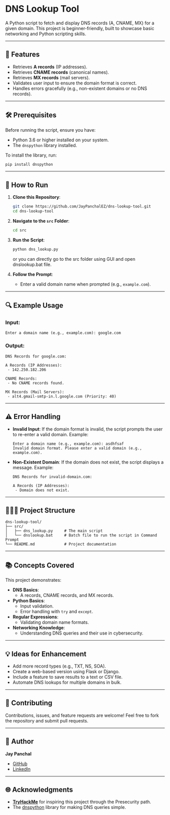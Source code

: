 # DNS Lookup Tool
A Python script to fetch and display DNS records (A, CNAME, MX) for a given domain. This project is beginner-friendly, built to showcase basic networking and Python scripting skills.

---

## 🌟 Features
- Retrieves **A records** (IP addresses).
- Retrieves **CNAME records** (canonical names).
- Retrieves **MX records** (mail servers).
- Validates user input to ensure the domain format is correct.
- Handles errors gracefully (e.g., non-existent domains or no DNS records).

---

## 🛠️ Prerequisites
Before running the script, ensure you have:
- Python 3.6 or higher installed on your system.
- The `dnspython` library installed.

To install the library, run:
```bash
pip install dnspython
```

---

## 🚀 How to Run
1. **Clone this Repository**:
   ```bash
   git clone https://github.com/JayPanchalEZ/dns-lookup-tool.git
   cd dns-lookup-tool
   ```

2. **Navigate to the `src` Folder**:
   ```bash
   cd src
   ```

3. **Run the Script**:
   ```bash
   python dns_lookup.py
   ```
   or you can directly go to the src folder using GUI and open dnslookup.bat file.

4. **Follow the Prompt**:
   - Enter a valid domain name when prompted (e.g., `example.com`).

---

## 🔍 Example Usage
### Input:
```text
Enter a domain name (e.g., example.com): google.com
```

### Output:
```text
DNS Records for google.com:

A Records (IP Addresses):
 - 142.250.182.206

CNAME Records:
 - No CNAME records found.

MX Records (Mail Servers):
 - alt4.gmail-smtp-in.l.google.com (Priority: 40)
```

---

## ⚠️ Error Handling
- **Invalid Input**: If the domain format is invalid, the script prompts the user to re-enter a valid domain.
  Example:
  ```text
  Enter a domain name (e.g., example.com): asdhfsaf
  Invalid domain format. Please enter a valid domain (e.g., example.com).
  ```
- **Non-Existent Domain**: If the domain does not exist, the script displays a message.
  Example:
  ```text
  DNS Records for invalid-domain.com:

  A Records (IP Addresses):
   - Domain does not exist.
  ```

---

## 💂🏻‍♂️ Project Structure
```
dns-lookup-tool/
├── src/
│   ├── dns_lookup.py     # The main script
│   └── dnslookup.bat     # Batch file to run the script in Command Prompt
└── README.md             # Project documentation
```

---

## 📚 Concepts Covered
This project demonstrates:
- **DNS Basics**:
  - A records, CNAME records, and MX records.
- **Python Basics**:
  - Input validation.
  - Error handling with `try` and `except`.
- **Regular Expressions**:
  - Validating domain name formats.
- **Networking Knowledge**:
  - Understanding DNS queries and their use in cybersecurity.

---

## 💡 Ideas for Enhancement
- Add more record types (e.g., TXT, NS, SOA).
- Create a web-based version using Flask or Django.
- Include a feature to save results to a text or CSV file.
- Automate DNS lookups for multiple domains in bulk.

---

## 🤝 Contributing
Contributions, issues, and feature requests are welcome! Feel free to fork the repository and submit pull requests.

---

## 👤 Author
**Jay Panchal**

- [GitHub](https://github.com/JayPanchalEZ)
- [LinkedIn](https://www.linkedin.com/in/jaypanchal634)

---

## 🌐 Acknowledgments
- **[TryHackMe](https://tryhackme.com/)** for inspiring this project through the Presecurity path.
- The [dnspython](https://www.dnspython.org/) library for making DNS queries simple.

